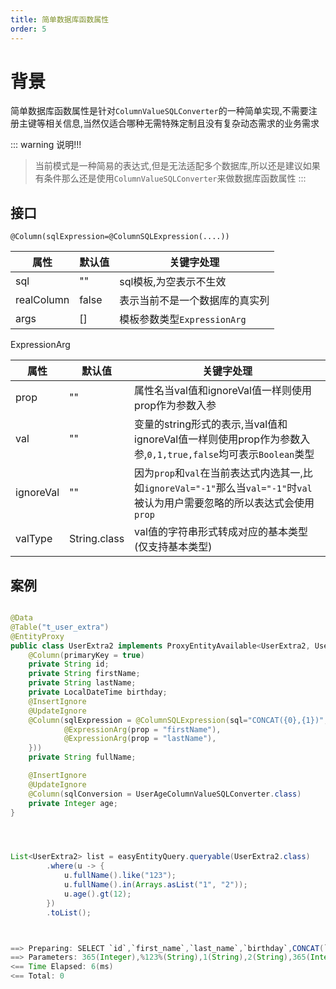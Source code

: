 ```yaml
---
title: 简单数据库函数属性
order: 5
---
```


# 背景
简单数据库函数属性是针对`ColumnValueSQLConverter`的一种简单实现,不需要注册主键等相关信息,当然仅适合哪种无需特殊定制且没有复杂动态需求的业务需求


::: warning 说明!!!
> 当前模式是一种简易的表达式,但是无法适配多个数据库,所以还是建议如果有条件那么还是使用`ColumnValueSQLConverter`来做数据库函数属性
:::

## 接口
`@Column(sqlExpression=@ColumnSQLExpression(....))`


属性  | 默认值| 关键字处理
--- | --- | --- 
sql | "" | sql模板,为空表示不生效
realColumn | false | 表示当前不是一个数据库的真实列
args | [] | 模板参数类型`ExpressionArg`


ExpressionArg



属性  | 默认值| 关键字处理
--- | --- | --- 
prop | "" | 属性名当val值和ignoreVal值一样则使用prop作为参数入参
val | "" | 变量的string形式的表示,当val值和ignoreVal值一样则使用prop作为参数入参,`0,1,true,false`均可表示`Boolean`类型
ignoreVal | "" | 因为`prop`和`val`在当前表达式内选其一,比如`ignoreVal="-1"`那么当`val="-1"`时`val`被认为用户需要忽略的所以表达式会使用`prop`
valType | String.class | val值的字符串形式转成对应的基本类型(仅支持基本类型)

## 案例
```java

@Data
@Table("t_user_extra")
@EntityProxy
public class UserExtra2 implements ProxyEntityAvailable<UserExtra2, UserExtra2Proxy> {
    @Column(primaryKey = true)
    private String id;
    private String firstName;
    private String lastName;
    private LocalDateTime birthday;
    @InsertIgnore
    @UpdateIgnore
    @Column(sqlExpression = @ColumnSQLExpression(sql="CONCAT({0},{1})",args = {
            @ExpressionArg(prop = "firstName"),
            @ExpressionArg(prop = "lastName"),
    }))
    private String fullName;

    @InsertIgnore
    @UpdateIgnore
    @Column(sqlConversion = UserAgeColumnValueSQLConverter.class)
    private Integer age;
}




List<UserExtra2> list = easyEntityQuery.queryable(UserExtra2.class)
        .where(u -> {
            u.fullName().like("123");
            u.fullName().in(Arrays.asList("1", "2"));
            u.age().gt(12);
        })
        .toList();



==> Preparing: SELECT `id`,`first_name`,`last_name`,`birthday`,CONCAT(`first_name`,`last_name`) AS `full_name`,CEILING((timestampdiff(DAY, `birthday`, NOW()) / ?)) AS `age` FROM `t_user_extra` WHERE CONCAT(`first_name`,`last_name`) LIKE ? AND CONCAT(`first_name`,`last_name`) IN (?,?) AND CEILING((timestampdiff(DAY, `birthday`, NOW()) / ?)) > ?
==> Parameters: 365(Integer),%123%(String),1(String),2(String),365(Integer),12(Integer)
<== Time Elapsed: 6(ms)
<== Total: 0
```